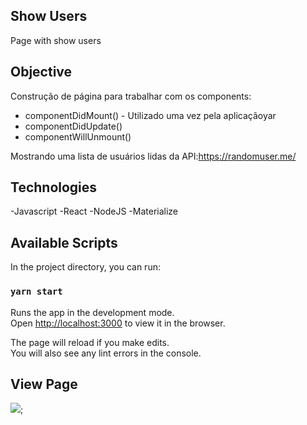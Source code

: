 ## Show Users

Page with show users

## Objective

Construção de página para trabalhar com os components:

- componentDidMount() - Utilizado uma vez pela aplicaçãoyar
- componentDidUpdate()
- componentWillUnmount()

Mostrando uma lista de usuários lidas da API:https://randomuser.me/

## Technologies

-Javascript
-React
-NodeJS
-Materialize

## Available Scripts

In the project directory, you can run:

### `yarn start`

Runs the app in the development mode.<br />
Open [http://localhost:3000](http://localhost:3000) to view it in the browser.

The page will reload if you make edits.<br />
You will also see any lint errors in the console.

## View Page

![](https://github.com/brigor7/showUsers/view.jpg);
